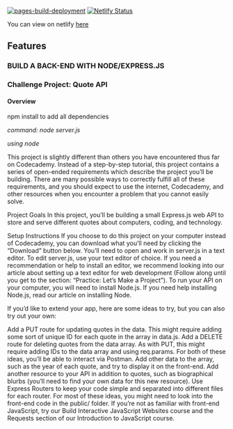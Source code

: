 [![pages-build-deployment](https://github.com/SOliv1/api-quote-challenge/actions/workflows/pages/pages-build-deployment/badge.svg)](https://github.com/SOliv1/api-quote-challenge/actions/workflows/pages/pages-build-deployment)
[![Netlify Status](https://api.netlify.com/api/v1/badges/2e690e64-7716-4b7b-a0c6-056b35601e43/deploy-status?branch=master)](https://app.netlify.com/sites/quotes-api-app/deploys)

You can view on netlify [here](https://quotes-api-app.netlify.app/)

## Features

### BUILD A BACK-END WITH NODE/EXPRESS.JS

### Challenge Project: Quote API

#### Overview

npm install to add all dependencies

*command: node server.js*

*using node* 

This project is slightly different than others you have encountered thus far on Codecademy. Instead of a step-by-step tutorial, this project contains a series of open-ended requirements which describe the project you’ll be building. There are many possible ways to correctly fulfill all of these requirements, and you should expect to use the internet, Codecademy, and other resources when you encounter a problem that you cannot easily solve.

Project Goals
In this project, you’ll be building a small Express.js web API to store and serve different quotes about computers, coding, and technology.

Setup Instructions
If you choose to do this project on your computer instead of Codecademy, you can download what you’ll need by clicking the “Download” button below. You’ll need to open and work in server.js in a text editor. To edit server.js, use your text editor of choice. If you need a recommendation or help to install an editor, we recommend looking into our article about setting up a text editor for web development (Follow along until you get to the section: “Practice: Let’s Make a Project”). To run your API on your computer, you will need to install Node.js. If you need help installing Node.js, read our article on installing Node.

If you’d like to extend your app, here are some ideas to try, but you can also try out your own:

Add a PUT route for updating quotes in the data. This might require adding some sort of unique ID for each quote in the array in data.js.
Add a DELETE route for deleting quotes from the data array. As with PUT, this might require adding IDs to the data array and using req.params. For both of these ideas, you’ll be able to interact via Postman.
Add other data to the array, such as the year of each quote, and try to display it on the front-end.
Add another resource to your API in addition to quotes, such as biographical blurbs (you’ll need to find your own data for this new resource). Use Express Routers to keep your code simple and separated into different files for each router.
For most of these ideas, you might need to look into the front-end code in the public/ folder. If you’re not as familiar with front-end JavaScript, try our Build Interactive JavaScript Websites course and the Requests section of our Introduction to JavaScript course.
